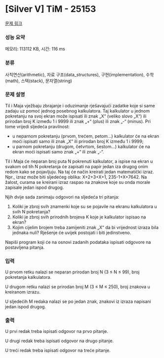 # [Silver V] TiM - 25153 

[문제 링크](https://www.acmicpc.net/problem/25153) 

### 성능 요약

메모리: 113112 KB, 시간: 116 ms

### 분류

사칙연산(arithmetic), 자료 구조(data_structures), 구현(implementation), 수학(math), 스택(stack), 문자열(string)

### 문제 설명

<p>Til i Maja vježbaju zbrajanje i oduzimanje rješavajući zadatke koje si same zadaju uz pomoć jednog posebnog kalkulatora. Taj kalkulator u jednom pokretanju na svoj ekran može ispisati ili znak „X“ (veliko slovo „X“) ili prirodan broj K između 1 i 9999 ili znak „+“ (plus) ili znak „-“ (minus). Pri tome vrijedi sljedeća pravilnost:</p>

<ul>
	<li>u neparnom pokretanju (prvom, trećem, petom...) kalkulator će na ekran moći ispisati samo ili znak „X“ ili prirodan broj K između 1 i 9999;</li>
	<li>u parnom pokretanju (drugom, četvrtom, šestom...) kalkulator će na ekran moći ispisati samo znak „+“ ili znak „-“.</li>
</ul>

<p>Til i Maja će neparan broj puta N pokrenuti kalkulator, a ispise na ekran u svakom od tih N pokretanja će zapisati na papir jedan iza drugog onim redom kako se pojavljuju. Na taj će način kreirati jedan matematički izraz. Npr., izraz može biti sljedećeg oblika: X+2+3+X+1, 235-1+X+7642. Na žalost, curama se kreirani izraz raspao na znakove koje su onda morale zapisale jedan ispod drugog.</p>

<p>Njih dvije sada zanimaju odgovori na sljedeća tri pitanja:</p>

<ol>
	<li>Koliki je zbroj svih znamenki koje su se pojavile na ekranu kalkulatora u svih N pokretanja?</li>
	<li>Koliki je zbroj svih prirodnih brojeva K koje je kalkulator ispisao na ekran?</li>
	<li>Kojim cijelim brojem treba zamijeniti znak „X“ da bi vrijednost izraza bila jednaka nuli? Rješenje će uvijek postojati i biti jedinstveno.</li>
</ol>

<p>Napiši program koji će na osnovi zadanih podataka ispisati odgovore na postavljena pitanja.</p>

### 입력 

 <p>U prvom retku nalazi se neparan prirodan broj N (3 ≤ N ≤ 99), broj pokretanja kalkulatora.</p>

<p>U drugom retku nalazi se prirodan broj M (3 ≤ M ≤ 250), broj znakova u kreiranom izrazu.</p>

<p>U sljedećih M redaka nalazi se po jedan znak, znakovi iz izraza napisani jedan ispod drugog.</p>

### 출력 

 <p>U prvi redak treba ispisati odgovor na prvo pitanje.</p>

<p>U drugi redak treba ispisati odgovor na drugo pitanje.</p>

<p>U treći redak treba ispisati odgovor na treće pitanje.</p>

